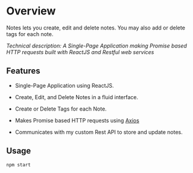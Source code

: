 # Overview

Notes lets you create, edit and delete notes. You may also add or delete tags for each note.

*Technical description: A Single-Page Application making Promise based HTTP requests built with ReactJS and Restful web services*

## Features

* Single-Page Application using ReactJS.

* Create, Edit, and Delete Notes in a fluid interface.

* Create or Delete Tags for each Note.

* Makes Promise based HTTP requests using [Axios](https://github.com/axios/axios)

* Communicates with my custom Rest API to store and update notes.



## Usage
    npm start
